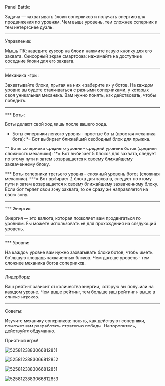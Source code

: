 Panel Battle:

Задача — захватывать блоки соперников и получать энергию для продвижения по уровням.
Чем выше уровень, тем сложнее соперник и тем интереснее дуэль.
 
________________________________________________________________________________________________
Управление:

Мышь ПК: наведите курсор на блок и нажмите левую кнопку для его захвата. 
Сенсорный экран смартфона: нажимайте на доступные соседние блоки для его захвата.

________________________________________________________________________________________________
Механика игры:

Захватывайте блоки, прыгая на них и заберите их у ботов. На каждом уровне вы будете сталкиваться с разными соперниками,
у которых своя уникальная механика. Вам нужно понять, как действовать, чтобы победить. 

________________________________________________________________________________________________
*** Боты:

Боты делают свой ход лишь после вашего хода.
  
* Боты соперники легкого уровня - простые боты
  (простая механика бота):
  *= Бот выбирает ближайший свободный блок для прыжка.
  
** Боты соперники среднего уровня - средний уровень ботов
  (средняя сложность механики):
**= Бот выбирает 5 блоков для захвата, следует по этому пути и затем возвращается к своему ближайшему захваченному блоку.
  
*** Боты соперники третьего уровня - сложный уровень ботов
  (сложная механика).
***= Бот выбирает 2 блока для захвата, следует по этому пути и затем возвращается к своему ближайшему захваченному блоку.
     Если бот теряет свои зону захвата, то он сразу же направляется на свою зону.

________________________________________________________________________________________________
*** Энергия:

Энергия — это валюта, которая позволяет вам продвигаться по уровням. Вы можете использовать её для прохождения на следующий уровень.  

________________________________________________________________________________________________
*** Уровни:

На каждом уровне вам нужно захватывать блоки ботов, чтобы иметь бо'льшую площадь захваченных блоков.
Чем дальше уровень - тем сложнее механика ботов соперников.
  
________________________________________________________________________________________________
Лидерборд:

Ваш рейтинг зависит от количества энергии, которую вы получили на каждом уровне. 
Чем выше рейтинг, тем больше ваш рейтинг и выше в списке игроков.
  
________________________________________________________________________________________________
Советы:

Изучите механику соперников: понять, как действуют соперники, поможет вам разработать стратегию победы.
Не торопитесь, действуйте обдуманно.

Приятной игры!

![5258123883066812851](https://github.com/user-attachments/assets/24f8027a-97eb-4d60-8b7b-dab46b937110)

![5258123883066812852](https://github.com/user-attachments/assets/920ec91b-2b11-4bdf-ade1-8c2f1fa0eac0)

![5258123883066812851](https://github.com/user-attachments/assets/98eb067f-decd-4a28-b461-4a1d1133ce45)

![5258123883066812853](https://github.com/user-attachments/assets/99cf8115-8215-4e44-9a66-b62a445fbce1)


